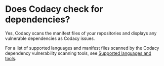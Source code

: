 # Does Codacy check for dependencies?

Yes, Codacy scans the manifest files of your repositories and displays any vulnerable dependencies as Codacy issues.

For a list of supported languages and manifest files scanned by the Codacy dependency vulnerability scanning tools, see [Supported languages and tools](../../getting-started/supported-languages-and-tools.md).
